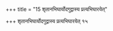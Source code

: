 +++
title = "15 शृतानभिघार्योदगुद्वास्य प्रत्यभिघारयेत्"

+++
शृतानभिघार्योदगुद्वास्य प्रत्यभिघारयेत् १५